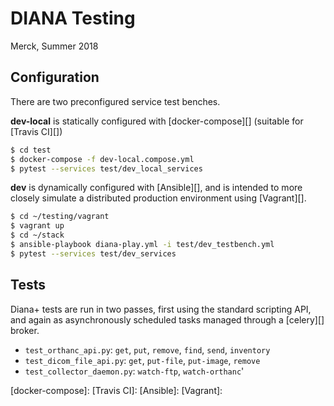 DIANA Testing
======================

Merck, Summer 2018

Configuration
----------------------

There are two preconfigured service test benches.

**dev-local** is statically configured with [docker-compose][] (suitable for [Travis CI][])

```bash
$ cd test
$ docker-compose -f dev-local.compose.yml
$ pytest --services test/dev_local_services
```


**dev** is dynamically configured with [Ansible][], and is intended to more closely simulate a distributed production environment using [Vagrant][].
   
```bash
$ cd ~/testing/vagrant
$ vagrant up
$ cd ~/stack
$ ansible-playbook diana-play.yml -i test/dev_testbench.yml
$ pytest --services test/dev_services
```


Tests
----------------------

Diana+ tests are run in two passes, first using the standard scripting API, and again as asynchronously scheduled tasks managed through a [celery][] broker.

- `test_orthanc_api.py`:  `get`, `put`, `remove`, `find`, `send`, `inventory`
- `test_dicom_file_api.py`:  `get`, `put-file`, `put-image`, `remove`
- `test_collector_daemon.py`: `watch-ftp`, `watch-orthanc`'


[docker-compose]:
[Travis CI]:
[Ansible]:
[Vagrant]:
